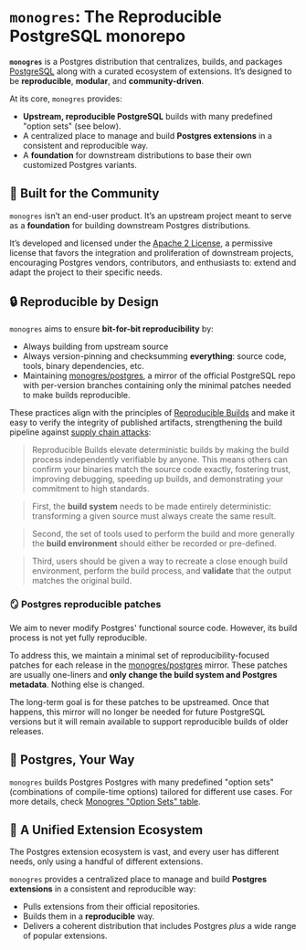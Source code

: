 # `monogres`: The Reproducible PostgreSQL monorepo

**`monogres`** is a Postgres distribution that centralizes, builds, and
packages [PostgreSQL] along with a curated ecosystem of extensions. It’s
designed to be **reproducible**, **modular**, and **community-driven**.

At its core, `monogres` provides:

- **Upstream, reproducible PostgreSQL** builds with many predefined "option
  sets" (see below).
- A centralized place to manage and build **Postgres extensions** in a
  consistent and reproducible way.
- A **foundation** for downstream distributions to base their own customized
  Postgres variants.

## 🌱 Built for the Community

`monogres` isn’t an end-user product. It’s an upstream project meant to serve
as a **foundation** for building downstream Postgres distributions.

It’s developed and licensed under the [Apache 2 License], a permissive license
that favors the integration and proliferation of downstream projects,
encouraging Postgres vendors, contributors, and enthusiasts to: extend and
adapt the project to their specific needs.

## 🔒 Reproducible by Design

`monogres` aims to ensure **bit-for-bit reproducibility** by:

- Always building from upstream source
- Always version-pinning and checksumming **everything**: source code, tools,
  binary dependencies, etc.
- Maintaining [monogres/postgres], a mirror of the official PostgreSQL repo
  with per-version branches containing only the minimal patches needed to make
  builds reproducible.

These practices align with the principles of [Reproducible Builds] and make it
easy to verify the integrity of published artifacts, strengthening the build
pipeline against [supply chain attacks]:

> Reproducible Builds elevate deterministic builds by making the build process
> independently verifiable by anyone. This means others can confirm your
> binaries match the source code exactly, fostering trust, improving debugging,
> speeding up builds, and demonstrating your commitment to high standards.

> First, the **build system** needs to be made entirely deterministic:
> transforming a given source must always create the same result.

> Second, the set of tools used to perform the build and more generally the
> **build environment** should either be recorded or pre-defined.

> Third, users should be given a way to recreate a close enough build
> environment, perform the build process, and **validate** that the output
> matches the original build.

### 🪞 Postgres reproducible patches

We aim to never modify Postgres' functional source code. However, its build
process is not yet fully reproducible.

To address this, we maintain a minimal set of reproducibility-focused patches
for each release in the [monogres/postgres] mirror. These patches are usually
one-liners and **only change the build system and Postgres metadata**. Nothing
else is changed.

The long-term goal is for these patches to be upstreamed. Once that happens,
this mirror will no longer be needed for future PostgreSQL versions but it will
remain available to support reproducible builds of older releases.

## 🐘 Postgres, Your Way

`monogres` builds Postgres Postgres with many predefined "option sets"
(combinations of compile-time options) tailored for different use cases. For
more details, check [Monogres "Option Sets" table].

## 🧩 A Unified Extension Ecosystem

The Postgres extension ecosystem is vast, and every user has different needs,
only using a handful of different extensions.

`monogres` provides a centralized place to manage and build **Postgres
extensions** in a consistent and reproducible way:

- Pulls extensions from their official repositories.
- Builds them in a **reproducible** way.
- Delivers a coherent distribution that includes Postgres *plus* a wide range
  of popular extensions.

<!-- Links -->

[Apache 2 License]: https://www.apache.org/licenses/LICENSE-2.0
[Monogres "Option Sets" table]: https://github.com/monogres/monogres/?tab=readme-ov-file#option-sets
[monogres/postgres]: https://github.com/monogres/postgres
[PostgreSQL]: https://postgresql.org
[Reproducible Builds]: https://reproducible-builds.org
[supply chain attacks]: https://en.wikipedia.org/wiki/Supply_chain_attack
